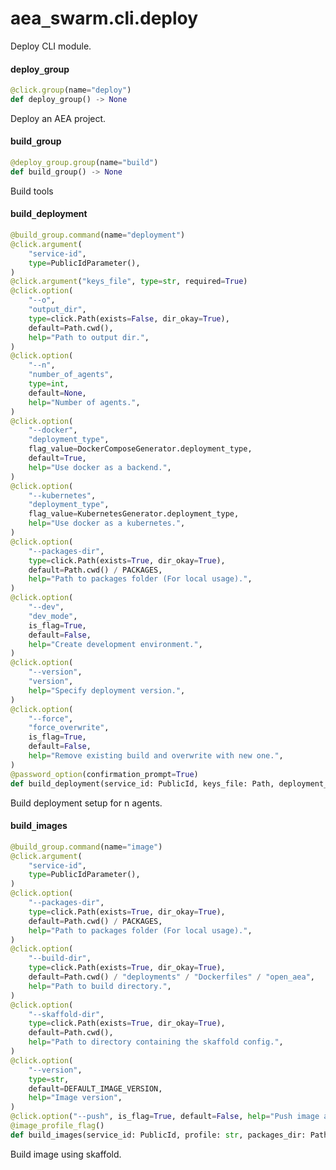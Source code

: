 <a id="aea_swarm.cli.deploy"></a>

# aea`_`swarm.cli.deploy

Deploy CLI module.

<a id="aea_swarm.cli.deploy.deploy_group"></a>

#### deploy`_`group

```python
@click.group(name="deploy")
def deploy_group() -> None
```

Deploy an AEA project.

<a id="aea_swarm.cli.deploy.build_group"></a>

#### build`_`group

```python
@deploy_group.group(name="build")
def build_group() -> None
```

Build tools

<a id="aea_swarm.cli.deploy.build_deployment"></a>

#### build`_`deployment

```python
@build_group.command(name="deployment")
@click.argument(
    "service-id",
    type=PublicIdParameter(),
)
@click.argument("keys_file", type=str, required=True)
@click.option(
    "--o",
    "output_dir",
    type=click.Path(exists=False, dir_okay=True),
    default=Path.cwd(),
    help="Path to output dir.",
)
@click.option(
    "--n",
    "number_of_agents",
    type=int,
    default=None,
    help="Number of agents.",
)
@click.option(
    "--docker",
    "deployment_type",
    flag_value=DockerComposeGenerator.deployment_type,
    default=True,
    help="Use docker as a backend.",
)
@click.option(
    "--kubernetes",
    "deployment_type",
    flag_value=KubernetesGenerator.deployment_type,
    help="Use docker as a kubernetes.",
)
@click.option(
    "--packages-dir",
    type=click.Path(exists=True, dir_okay=True),
    default=Path.cwd() / PACKAGES,
    help="Path to packages folder (For local usage).",
)
@click.option(
    "--dev",
    "dev_mode",
    is_flag=True,
    default=False,
    help="Create development environment.",
)
@click.option(
    "--version",
    "version",
    help="Specify deployment version.",
)
@click.option(
    "--force",
    "force_overwrite",
    is_flag=True,
    default=False,
    help="Remove existing build and overwrite with new one.",
)
@password_option(confirmation_prompt=True)
def build_deployment(service_id: PublicId, keys_file: Path, deployment_type: str, output_dir: Path, packages_dir: Path, dev_mode: bool, force_overwrite: bool, number_of_agents: Optional[int] = None, version: Optional[str] = None) -> None
```

Build deployment setup for n agents.

<a id="aea_swarm.cli.deploy.build_images"></a>

#### build`_`images

```python
@build_group.command(name="image")
@click.argument(
    "service-id",
    type=PublicIdParameter(),
)
@click.option(
    "--packages-dir",
    type=click.Path(exists=True, dir_okay=True),
    default=Path.cwd() / PACKAGES,
    help="Path to packages folder (For local usage).",
)
@click.option(
    "--build-dir",
    type=click.Path(exists=True, dir_okay=True),
    default=Path.cwd() / "deployments" / "Dockerfiles" / "open_aea",
    help="Path to build directory.",
)
@click.option(
    "--skaffold-dir",
    type=click.Path(exists=True, dir_okay=True),
    default=Path.cwd(),
    help="Path to directory containing the skaffold config.",
)
@click.option(
    "--version",
    type=str,
    default=DEFAULT_IMAGE_VERSION,
    help="Image version",
)
@click.option("--push", is_flag=True, default=False, help="Push image after build.")
@image_profile_flag()
def build_images(service_id: PublicId, profile: str, packages_dir: Path, build_dir: Path, skaffold_dir: Path, version: str, push: bool) -> None
```

Build image using skaffold.

